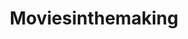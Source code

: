 ---
title: Moviesinthemaking
crosslinks:
- movies
- livven
- moviescirclejerk
- gifs
- todayilearned
- indianajones
- MovieStunts
- thesimpsons
- StarWars
- flehmen
- onetruegod
- SummerReddit
- Nike
- xkcd
- pics
- OSHA
- MovieDetails
- ActLikeYouBelong
- OldSchoolCool
- Sneks
---